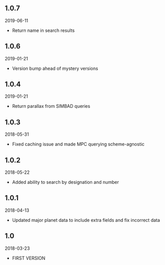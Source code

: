 ## 1.0.7
2019-06-11

* Return name in search results

## 1.0.6
2019-01-21

* Version bump ahead of mystery versions

## 1.0.4
2019-01-21

* Return parallax from SIMBAD queries

## 1.0.3
2018-05-31

* Fixed caching issue and made MPC querying scheme-agnostic

## 1.0.2
2018-05-22

* Added ability to search by designation and number

## 1.0.1
2018-04-13

* Updated major planet data to include extra fields and fix incorrect data

## 1.0
2018-03-23

* FIRST VERSION
